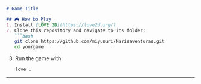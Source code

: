```markdown
# Game Title

## 🎮 How to Play
1. Install [LÖVE 2D](https://love2d.org/)
2. Clone this repository and navigate to its folder:
   ```bash
   git clone https://github.com/miyusuri/Marisaventuras.git
   cd yourgame
   ```
3. Run the game with:
   ```bash
   love .
   ```
---
